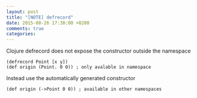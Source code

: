 ```yaml
---
layout: post
title: "[NOTE] defrecord"
date: 2015-08-26 17:30:00 +0200
comments: true
categories: 
---
```


Clojure defrecord does not expose the constructor outside the namespace

```
(defrecord Point [x y])
(def origin (Point. 0 0)) ; only avalable in namespace
```

Instead use the automatically generated constructor

```
(def origin (->Point 0 0)) ; available in other namespaces
```
